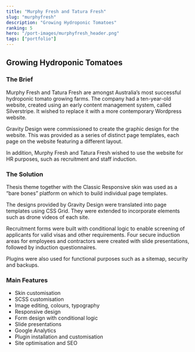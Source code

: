 ```yaml
---
title: "Murphy Fresh and Tatura Fresh"
slug: "murphyfresh"
description: "Growing Hydroponic Tomatoes"
ranking: 5
hero: "/port-images/murphyfresh_header.png"
tags: ["portfolio"]
---
```


## Growing Hydroponic Tomatoes

### The Brief

Murphy Fresh and Tatura Fresh are amongst Australia’s most successful hydroponic tomato growing farms. The company had a ten-year-old website, created using an early content management system, called Silverstripe. It wished to replace it with a more contemporary Wordpress website.

Gravity Design were commissioned to create the graphic design for the website. This was provided as a series of distinct page templates, each page on the website featuring a different layout.

In addition, Murphy Fresh and Tatura Fresh wished to use the website for HR purposes, such as recruitment and staff induction.

### The Solution

Thesis theme together with the Classic Responsive skin was used as a “bare bones” platform on which to build individual page templates.

The designs provided by Gravity Design were translated into page templates using CSS Grid. They were extended to incorporate elements such as drone videos of each site.

Recruitment forms were built with conditional logic to enable screening of applicants for valid visas and other requirements. Four secure induction areas for employees and contractors were created with slide presentations, followed by induction questionnaires.

Plugins were also used for functional purposes such as a sitemap, security and backups.

### Main Features

- Skin customisation
- SCSS customisation
- Image editing, colours, typography
- Responsive design
- Form design with conditional logic
- Slide presentations
- Google Analytics
- Plugin installation and customisation
- Site optimisation and SEO
